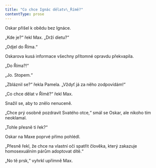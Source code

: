 ```yaml
---
title: "Co chce Ignác dělatv\_Římě?"
contentType: prose
---
```


Oskar přišel k obědu bez Ignáce.

  

„Kde je?“ řekl Max. „Drží dietu?“

„Odjel do Říma.“

Oskarova kusá informace všechny přítomné opravdu překvapila.

„Do Říma?!“

„Jo. Stopem.“

„Zbláznil se?“ řekla Pamela. „Vždyť já za něho zodpovídám!“

„Co chce dělat v Římě?“ řekl Max.

Snažil se, aby to znělo nenuceně.

„Chce prý osobně pozdravit Svatého otce,“ smál se Oskar, ale nikoho tím neoklamal.

„Tohle přesně ti řek?“

Oskar na Maxe poprvé přímo pohlédl.

„Přesně řekl, že chce na vlastní oči spatřit člověka, který zakazuje homosexuálním párům adoptovat dítě.“

„No tě prsk,“ vyhrkl upřímně Max.
